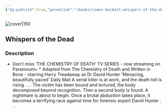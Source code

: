 ```yaml
---
{"dg-publish":true,"permalink":"/books/simon-beckett-whispers-of-the-dead/","title":"\"Whispers of the Dead\"","tags":["crime","thriller"]}
---
```




![cover|150](http://books.google.com/books/content?id=2OqunQaQW74C&printsec=frontcover&img=1&zoom=1&edge=curl&source=gbs_api)

## Whispers of the Dead

### Description

* Don't miss 'THE CHEMISTRY OF DEATH' TV SERIES - now streaming on Paramount+ * Adapted from The Chemistry of Death and Written in Bone - starring Harry Treadaway as Dr David Hunter 'Menacing, beautifully paced' Daily Mail A serial killer is at work, and the death toll is rising . . . The victim has been bound and tortured, the body decomposed beyond recognition. Then a second body is found. A nightmare is about to begin. Once a brutal abduction takes place, it becomes a terrifying race against time for forensic expert David Hunter . . .
```